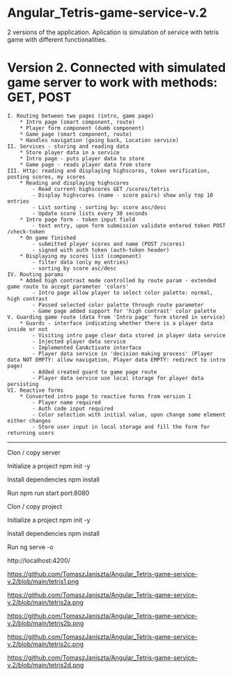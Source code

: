 # Angular_Tetris-game-service-v.2
2 versions of the application.
Aplication is simulation of service with tetris game with different functionalities.

# Version 2. Connected with simulated game server to work with methods: GET, POST
	I. Routing between two pages (intro, game page)
		* Intro page (smart component, route)
		* Player form component (dumb component)
		* Game page (smart component, route)
		* Handles navigation (going back, Location service)
	II. Services - storing and reading data
		* Store player data in a service
		* Intro page - puts player data to store
		* Game page - reads player data from store
	III. Http: reading and displaying highscores, token verification, posting scores, my scores
		* Reading and displaying highscores
			- Read current highscores GET /scores/tetris
			- Display highscores (name - score pairs) show only top 10 entries
			- List sorting - sorting by: score asc/desc
			- Update score lists every 30 seconds
		* Intro page form - token input field
			- text entry, upon form submission validate entered token POST /check-token
		* On game finished
			- submitted player scores and name (POST /scores)
			- signed with auth token (auth-token header)
		* Displaying my scores list (component)
			- filter data (only my entries)
			- sorting by score asc/desc
	IV. Routing params
		* Added high contrast mode controlled by route param - extended game route to accept parameter 'colors'
			- Intro page allow player to select color palette: normal, high contrast
			- Passed selected color palette through route parameter
			- Game page added support for 'high contrast' color palette
	V. Guarding game route (data from 'Intro page' form stored in service)
		* Guards - interface indicating whether there is a player data inside or not
			- Visiting intro page clear data stored in player data service
			- Injected player data service
			- Implemented CanActivate interface
			- Player data service in 'decision making process' (Player data NOT EMPTY: allow navigation, Player data EMPTY: redirect to intro page)
			- Added created guard to game page route
			- Player data service use local storage for player data persisting
	VI. Reactive forms
		* Converted intro page to reactive forms from version 1
			- Player name required
			- Auth code input required
			- Color selection with initial value, upon change some element either changes
			- Store user input in local storage and fill the form for returning users
			
-----------------------------------------------------------------------------------------------------------------------------
			
Clon / copy server

Initialize a project npm init -y

Install dependencies npm install

Run npm run start port:8080


Clon / copy project

Initialize a project npm init -y

Install dependencies npm install

Run ng serve -o

http://localhost:4200/

https://github.com/TomaszJaniszta/Angular_Tetris-game-service-v.2/blob/main/tetris1.png

https://github.com/TomaszJaniszta/Angular_Tetris-game-service-v.2/blob/main/tetris2a.png

https://github.com/TomaszJaniszta/Angular_Tetris-game-service-v.2/blob/main/tetris2b.png

https://github.com/TomaszJaniszta/Angular_Tetris-game-service-v.2/blob/main/tetris2c.png

https://github.com/TomaszJaniszta/Angular_Tetris-game-service-v.2/blob/main/tetris2d.png
